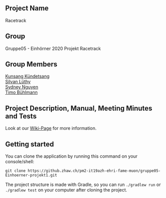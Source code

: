 ## Project Name
Racetrack

## Group
Gruppe05 - Einhörner 2020 Projekt Racetrack

## Group Members
[Kunsang Kündetsang](https://github.zhaw.ch/kuendkun) <br>
[Silvan Lüthy](https://github.zhaw.ch/luethsil) <br>
[Sydney Nguyen](https://github.zhaw.ch/nguyesyd) <br>
[Timo Bühlmann](https://github.zhaw.ch/buehltim) <br>


## Project Description, Manual, Meeting Minutes and Tests

Look at our [Wiki-Page](https://github.zhaw.ch/pm2-it19azh-ehri-fame-muon/gruppe05-Einhoerner-projekt1/wiki) for more information.

## Getting started
You can clone the application by running this command on your console/shell: <br>
```
git clone https://github.zhaw.ch/pm2-it19azh-ehri-fame-muon/gruppe05-Einhoerner-projekt1.git
```
The project structure is made with Gradle, so you can run ```./gradlew run``` or ```./gradlew test``` on your computer after cloning the project.

